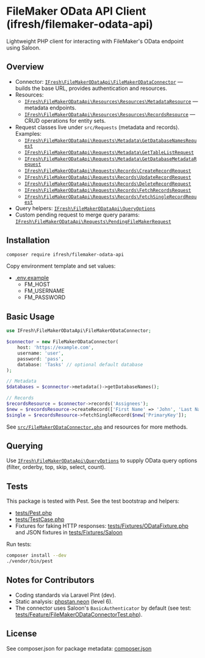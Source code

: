 # FileMaker OData API Client (ifresh/filemaker-odata-api)

Lightweight PHP client for interacting with FileMaker's OData endpoint using Saloon.

## Overview

- Connector: [`IFresh\FileMakerODataApi\FileMakerODataConnector`](src/FileMakerODataConnector.php) — builds the base URL, provides authentication and resources.
- Resources:
  - [`IFresh\FileMakerODataApi\Resources\Resources\MetadataResource`](src/Resources/Resources/MetadataResource.php) — metadata endpoints.
  - [`IFresh\FileMakerODataApi\Resources\Resources\RecordsResource`](src/Resources/Resources/RecordsResource.php) — CRUD operations for entity sets.
- Request classes live under `src/Requests` (metadata and records). Examples:
  - [`IFresh\FileMakerODataApi\Requests\Metadata\GetDatabaseNamesRequest`](src/Requests/Metadata/GetDatabaseNamesRequest.php)
  - [`IFresh\FileMakerODataApi\Requests\Metadata\GetTableListRequest`](src/Requests/Metadata/GetTableListRequest.php)
  - [`IFresh\FileMakerODataApi\Requests\Metadata\GetDatabaseMetadataRequest`](src/Requests/Metadata/GetDatabaseMetadataRequest.php)
  - [`IFresh\FileMakerODataApi\Requests\Records\CreateRecordRequest`](src/Requests/Records/CreateRecordRequest.php)
  - [`IFresh\FileMakerODataApi\Requests\Records\UpdateRecordRequest`](src/Requests/Records/UpdateRecordRequest.php)
  - [`IFresh\FileMakerODataApi\Requests\Records\DeleteRecordRequest`](src/Requests/Records/DeleteRecordRequest.php)
  - [`IFresh\FileMakerODataApi\Requests\Records\FetchRecordsRequest`](src/Requests/Records/FetchRecordsRequest.php)
  - [`IFresh\FileMakerODataApi\Requests\Records\FetchSingleRecordRequest`](src/Requests/Records/FetchSingleRecordRequest.php)
- Query helpers: [`IFresh\FileMakerODataApi\QueryOptions`](src/QueryOptions.php)
- Custom pending request to merge query params: [`IFresh\FileMakerODataApi\Requests\PendingFileMakerRequest`](src/Requests/PendingFileMakerRequest.php)

## Installation

```sh
composer require ifresh/filemaker-odata-api
```

Copy environment template and set values:

- [.env.example](.env.example)
  - FM_HOST
  - FM_USERNAME
  - FM_PASSWORD

## Basic Usage

```php
use IFresh\FileMakerODataApi\FileMakerODataConnector;

$connector = new FileMakerODataConnector(
    host: 'https://example.com',
    username: 'user',
    password: 'pass',
    database: 'Tasks' // optional default database
);

// Metadata
$databases = $connector->metadata()->getDatabaseNames();

// Records
$recordsResource = $connector->records('Assignees');
$new = $recordsResource->createRecord(['First Name' => 'John', 'Last Name' => 'Doe']);
$single = $recordsResource->fetchSingleRecord($new['PrimaryKey']);
```

See [`src/FileMakerODataConnector.php`](src/FileMakerODataConnector.php) and resources for more methods.

## Querying

Use [`IFresh\FileMakerODataApi\QueryOptions`](src/QueryOptions.php) to supply OData query options (filter, orderby, top, skip, select, count).

## Tests

This package is tested with Pest. See the test bootstrap and helpers:

- [tests/Pest.php](tests/Pest.php)
- [tests/TestCase.php](tests/TestCase.php)
- Fixtures for faking HTTP responses: [tests/Fixtures/ODataFixture.php](tests/Fixtures/ODataFixture.php) and JSON fixtures in [tests/Fixtures/Saloon](tests/Fixtures/Saloon)

Run tests:

```sh
composer install --dev
./vendor/bin/pest
```

## Notes for Contributors

- Coding standards via Laravel Pint (dev).
- Static analysis: [phpstan.neon](phpstan.neon) (level 6).
- The connector uses Saloon's `BasicAuthenticator` by default (see test: [tests/Feature/FileMakerODataConnectorTest.php](tests/Feature/FileMakerODataConnectorTest.php)).

## License

See composer.json for package metadata: [composer.json](composer.json)